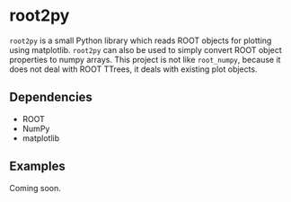 # root2py

`root2py` is a small Python library which reads ROOT objects for
plotting using matplotlib. `root2py` can also be used to simply
convert ROOT object properties to numpy arrays. This project is not
like `root_numpy`, because it does not deal with ROOT TTrees, it deals
with existing plot objects.

Dependencies
------------
 * ROOT
 * NumPy
 * matplotlib

Examples
--------
Coming soon.